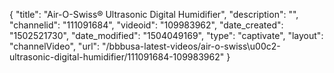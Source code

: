 {
    "title": "Air-O-Swiss&reg; Ultrasonic Digital Humidifier",
    "description": "",
    "channelid": "111091684",
    "videoid": "109983962",
    "date_created": "1502521730",
    "date_modified": "1504049169",
    "type": "captivate",
    "layout": "channelVideo",
    "url": "\/bbbusa-latest-videos\/air-o-swiss\u00c2-ultrasonic-digital-humidifier\/111091684-109983962"
}